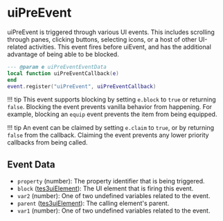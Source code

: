 # uiPreEvent

uiPreEvent is triggered through various UI events. This includes scrolling through panes, clicking buttons, selecting icons, or a host of other UI-related activities. This event fires before uiEvent, and has the additional advantage of being able to be blocked.

```lua
--- @param e uiPreEventEventData
local function uiPreEventCallback(e)
end
event.register("uiPreEvent", uiPreEventCallback)
```

!!! tip
	This event supports blocking by setting `e.block` to `true` or returning `false`. Blocking the event prevents vanilla behavior from happening. For example, blocking an `equip` event prevents the item from being equipped.

!!! tip
	An event can be claimed by setting `e.claim` to `true`, or by returning `false` from the callback. Claiming the event prevents any lower priority callbacks from being called.

## Event Data

* `property` (number): The property identifier that is being triggered.
* `block` ([tes3uiElement](../../types/tes3uiElement)): The UI element that is firing this event.
* `var2` (number): One of two undefined variables related to the event.
* `parent` ([tes3uiElement](../../types/tes3uiElement)): The calling element's parent.
* `var1` (number): One of two undefined variables related to the event.

